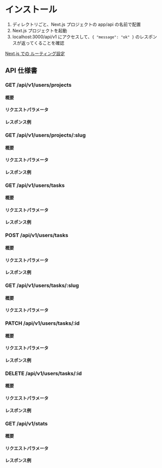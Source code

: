 
# インストール

1. ディレクトリごと、Next.js プロジェクトの app/api の名前で配置
1. Next.js プロジェクトを起動
1. localhost:3000/api/v1 にアクセスして、`{ "message": "ok" }` のレスポンスが返ってくることを確認

[Next.js での ルーティング設定](https://nextjs.org/docs/app/building-your-application/routing)

## API 仕様書

### GET /api/v1/users/projects

#### 概要

#### リクエストパラメータ

#### レスポンス例

### GET /api/v1/users/projects/:slug

#### 概要

#### リクエストパラメータ

#### レスポンス例

### GET /api/v1/users/tasks

#### 概要

#### リクエストパラメータ

#### レスポンス例


### POST /api/v1/users/tasks

#### 概要

#### リクエストパラメータ

#### レスポンス例

### GET /api/v1/users/tasks/:slug

#### 概要

#### リクエストパラメータ

### PATCH /api/v1/users/tasks/:id

#### 概要

#### リクエストパラメータ

#### レスポンス例

### DELETE /api/v1/users/tasks/:id

#### 概要

#### リクエストパラメータ

#### レスポンス例

### GET /api/v1/stats

#### 概要

#### リクエストパラメータ

#### レスポンス例

